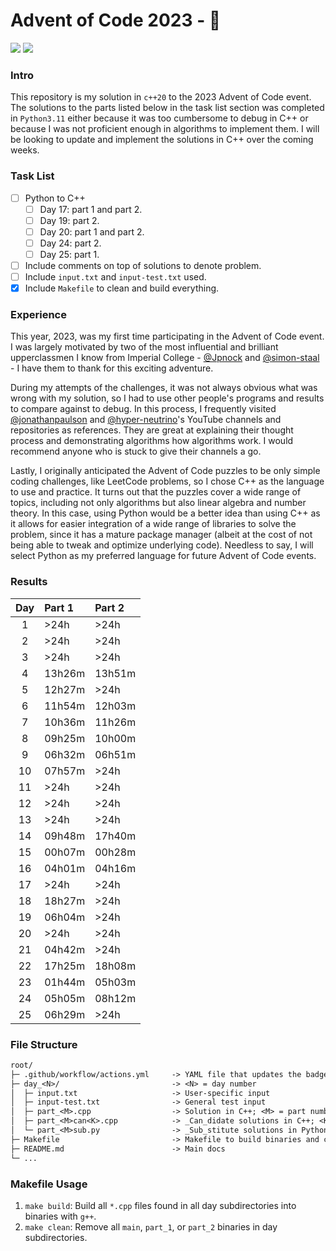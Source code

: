 # Advent of Code 2023 - 🎄

![](https://img.shields.io/badge/stars%20⭐-50-yellow) ![](https://img.shields.io/badge/days%20completed-25-red)

### Intro

This repository is my solution in `c++20` to the 2023 Advent of Code event. The solutions to the parts listed below in the task list section was completed in `Python3.11` either because it was too cumbersome to debug in C++ or because I was not proficient enough in algorithms to implement them. I will be looking to update and implement the solutions in C++ over the coming weeks.

### Task List

- [ ] Python to C++
  - [ ] Day 17: part 1 and part 2.
  - [ ] Day 19: part 2.
  - [ ] Day 20: part 1 and part 2.
  - [ ] Day 24: part 2.
  - [ ] Day 25: part 1.
- [ ] Include comments on top of solutions to denote problem.
- [ ] Include `input.txt` and `input-test.txt` used.
- [x] Include `Makefile` to clean and build everything.

### Experience

This year, 2023, was my first time participating in the Advent of Code event. I was largely motivated by two of the most influential and brilliant upperclassmen I know from Imperial College - [@Jpnock](https://github.com/Jpnock) and [@simon-staal](https://github.com/simon-staal) - I have them to thank for this exciting adventure.

During my attempts of the challenges, it was not always obvious what was wrong with my solution, so I had to use other people's programs and results to compare against to debug. In this process, I frequently visited [@jonathanpaulson](https://github.com/jonathanpaulson) and [@hyper-neutrino](https://github.com/hyper-neutrino)'s YouTube channels and repositories as references. They are great at explaining their thought process and demonstrating algorithms how algorithms work. I would recommend anyone who is stuck to give their channels a go.

Lastly, I originally anticipated the Advent of Code puzzles to be only simple coding challenges, like LeetCode problems, so I chose C++ as the language to use and practice. It turns out that the puzzles cover a wide range of topics, including not only algorithms but also linear algebra and number theory. In this case, using Python would be a better idea than using C++ as it allows for easier integration of a wide range of libraries to solve the problem, since it has a mature package manager (albeit at the cost of not being able to tweak and optimize underlying code). Needless to say, I will select Python as my preferred language for future Advent of Code events.

### Results

| Day   | Part 1 | Part 2 |
| :---: | :----- | :----- |
| 1     | >24h   | >24h   |
| 2     | >24h   | >24h   |
| 3     | >24h   | >24h   |
| 4     | 13h26m | 13h51m |
| 5     | 12h27m | >24h   |
| 6     | 11h54m | 12h03m |
| 7     | 10h36m | 11h26m |
| 8     | 09h25m | 10h00m |
| 9     | 06h32m | 06h51m |
| 10    | 07h57m | >24h   |
| 11    | >24h   | >24h   |
| 12    | >24h   | >24h   |
| 13    | >24h   | >24h   |
| 14    | 09h48m | 17h40m |
| 15    | 00h07m | 00h28m |
| 16    | 04h01m | 04h16m |
| 17    | >24h   | >24h   |
| 18    | 18h27m | >24h   |
| 19    | 06h04m | >24h   |
| 20    | >24h   | >24h   |
| 21    | 04h42m | >24h   |
| 22    | 17h25m | 18h08m |
| 23    | 01h44m | 05h03m |
| 24    | 05h05m | 08h12m |
| 25    | 06h29m | >24h   |

### File Structure

```txt
root/
├─ .github/workflow/actions.yml     -> YAML file that updates the badges on README.md
├─ day_<N>/                         -> <N> = day number
│  ├─ input.txt                     -> User-specific input
│  ├─ input-test.txt                -> General test input
│  ├─ part_<M>.cpp                  -> Solution in C++; <M> = part number
│  ├─ part_<M>can<K>.cpp            -> _Can_didate solutions in C++; <K> = candidate number
│  └─ part_<M>sub.py                -> _Sub_stitute solutions in Python
├─ Makefile                         -> Makefile to build binaries and clean binaries
├─ README.md                        -> Main docs
└─ ...
```

### Makefile Usage

1. `make build`: Build all `*.cpp` files found in all day subdirectories into binaries with `g++`.
2. `make clean`: Remove all `main`, `part_1`, or `part_2` binaries in day subdirectories.
